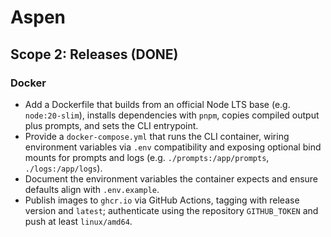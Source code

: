 # Aspen
## Scope 2: Releases (DONE)

### Docker
- Add a Dockerfile that builds from an official Node LTS base (e.g. `node:20-slim`), installs dependencies with `pnpm`, copies compiled output plus prompts, and sets the CLI entrypoint.
- Provide a `docker-compose.yml` that runs the CLI container, wiring environment variables via `.env` compatibility and exposing optional bind mounts for prompts and logs (e.g. `./prompts:/app/prompts`, `./logs:/app/logs`).
- Document the environment variables the container expects and ensure defaults align with `.env.example`.
- Publish images to `ghcr.io` via GitHub Actions, tagging with release version and `latest`; authenticate using the repository `GITHUB_TOKEN` and push at least `linux/amd64`.
